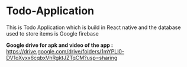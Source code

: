 # Todo-Application

This is Todo Application which is build in React native and the database used to store items is Google firebase

**Google drive for apk and video of the app :**
https://drive.google.com/drive/folders/1mYPLl0-DV1oXyxx6cqbxVhRgktJZTqCM?usp=sharing
